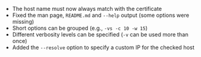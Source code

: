  * The host name must now always match with the certificate
 * Fixed the man page, ```README.md``` and ```--help``` output (some options were missing)
 * Short options can be grouped (e.g., ```-vs -c 10 -w 15```)
 * Different verbosity levels can be specified (```-v``` can be used more than once)
 * Added the ```--resolve``` option to specify a custom IP for the checked host